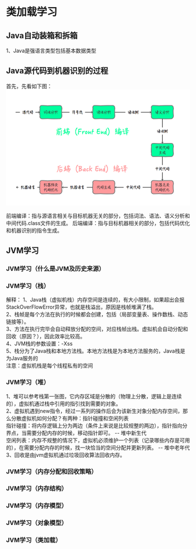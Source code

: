 # 类加载学习

## Java自动装箱和拆箱
1、Java是强语言类型包括基本数据类型

## Java源代码到机器识别的过程
首先，先看如下图：
![image](https://github.com/msqiao/study_java/blob/master/src/day19_11_12/QQ20180414-203816.png)

前端编译：指与源语言相关与目标机器无关的部分，包括词法、语法、语义分析和中间代码.class文件的生成。
后端编译：指与目标机器相关的部分，包括代码优化和机器识别的指令生成。

## JVM学习
### JVM学习（什么是JVM及历史来源）
### JVM学习（栈）


















解释：
1、Java栈（虚拟机栈）内存空间是连续的，有大小限制，如果超出会报StackOverFlowError异常，也就是栈溢出，原因是栈帧堆满了栈。<br>
2、栈帧是每个方法在执行的时候都会创建，包括（局部变量表、操作数栈、动态链接等）。<br>
3、方法在执行完毕会自动释放分配的空间，对应栈帧出栈。虚拟机会自动分配和回收（原因？），因此效率比较高。<br>
4、JVM栈的参数设置：-Xss<br>
5、栈分为了Java栈和本地方法栈。本地方法栈是为本地方法服务的，Java栈是为Java服务的<br>
注意：虚拟机栈是每个线程私有的空间

### JVM学习（堆）
1、堆可以参考栈第一张图，它内存区域是分散的（物理上分散，逻辑上是连续的），虚拟机通过栈中引用的指引找到需要的对象。<br>
2、虚拟机遇到new指令，经过一系列的操作后会为该新生对象分配内存空间，那么分散虚拟机如何分配？有两种：指针碰撞和空闲列表<br>
指针碰撞：将内存逻辑上分为两边（条件上来说是比较规整的两边），指针指向分界点，当需要分配内存的时候，移动指针即可。  -- 堆中新生代<br>
空闲列表：内存不规整的情况下，虚拟机必须维护一个列表（记录哪些内存是可用的），在需要分配内存的时候，找一块恰当的空间分配并更新列表。  -- 堆中老年代<br>
3、回收是由jvm虚拟机通过垃圾回收算法回收内存。

### JVM学习（内存分配和回收策略）

### JVM学习（内存结构）


### JVM学习（内存模型）
### JVM学习（对象模型）
### JVM学习（类加载）
